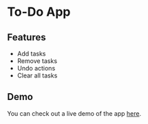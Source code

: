 # To-Do App

## Features

- Add tasks
- Remove tasks
- Undo actions
- Clear all tasks

## Demo

You can check out a live demo of the app [here](https://leonardomagalhaes21.github.io/To-Do-app/).
